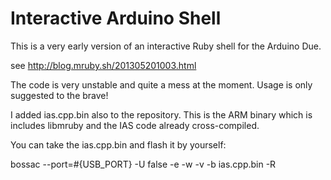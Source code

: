 Interactive Arduino Shell
===

This is a very early version of an interactive Ruby shell for the Arduino Due.

see http://blog.mruby.sh/201305201003.html

The code is very unstable and quite a mess at the moment. Usage is only suggested to the brave!

I added ias.cpp.bin also to the repository. This is the ARM binary which is includes libmruby
and the IAS code already cross-compiled.

You can take the ias.cpp.bin and flash it by yourself:

bossac --port=#{USB_PORT} -U false -e -w -v -b ias.cpp.bin -R
